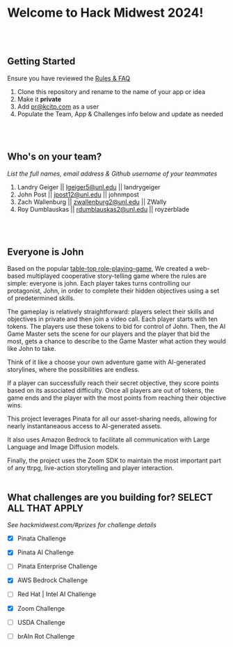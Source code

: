 # Welcome to Hack Midwest 2024!
<br /><br />


## Getting Started
Ensure you have reviewed the [Rules & FAQ](https://hackmidwest.com/#faq)
1. Clone this repository and rename to the name of your app or idea
2. Make it **private**
3. Add pr@kcitp.com as a user
4. Populate the Team, App & Challenges info below and update as needed

<br /><br />

## Who's on your team?
*List the full names,  email address & Github username of your teammates*

1.   Landry Geiger  || lgeiger5@unl.edu || landrygeiger
2.   John Post      || jpost12@unl.edu  || johnmpost
3.   Zach Wallenburg || zwallenburg2@unl.edu || ZWally
4.   Roy Dumblauskas || rdumblauskas2@unl.edu || royzerblade

<br /><br />


## Everyone is John
Based on the popular [table-top role-playing-game](https://rtwolf.github.io/Everyone-is-John/),
We created a web-based multiplayed cooperative story-telling game where the rules are simple: everyone is john. Each player takes turns controlling our protagonist, John, in order to complete their hidden objectives using a set of predetermined skills.

The gameplay is relatively straightforward: players select their skills and objectives in private and then join a video call. Each player starts with ten tokens. The players use these tokens to bid for control of John. Then, the AI Game Master sets the scene for our players and the player that bid the most, gets a chance to describe to the Game Master what action they would like John to take.

Think of it like a choose your own adventure game with AI-generated storylines, where the possibilities are endless.

If a player can successfully reach their secret objective, they score points based on its associated difficulty. Once all players are out of tokens, the game ends and the player with the most points from reaching their objective wins.

This project leverages Pinata for all our asset-sharing needs, allowing for nearly instantaneaous access to AI-generated assets.

It also uses Amazon Bedrock to facilitate all communication with Large Language and Image Diffusion models.

Finally, the project uses the Zoom SDK to maintain the most important part of any ttrpg, live-action storytelling and player interaction.
<br /><br />


## What challenges are you building for? SELECT ALL THAT APPLY
*See hackmidwest.com/#prizes for challenge details*
- [X]  Pinata Challenge
- [X]  Pinata AI Challenge
- [ ]  Pinata Enterprise Challenge
- [X]  AWS Bedrock Challenge
- [ ]  Red Hat | Intel AI Challenge
- [X]  Zoom Challenge
- [ ]  USDA Challenge
- [ ]  brAIn Rot Challenge


<br /><br />
